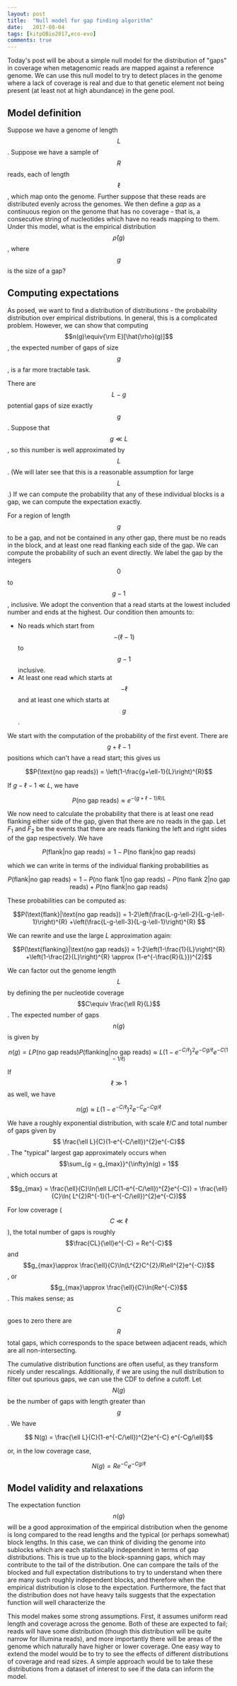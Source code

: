 ```yaml
---
layout: post
title:  "Null model for gap finding algorithm"
date:   2017-08-04
tags: [kitpQBio2017,eco-evo]
comments: true
---
```


Today's post will be about a simple null model for the distribution of "gaps" in coverage when metagenomic reads are mapped
against a reference genome. We can use this null model to try to detect places in the genome where a lack of coverage is real
and due to that genetic element not being present (at least not at high abundance) in the gene pool.

## Model definition

Suppose we have a genome of length $$L$$. Suppose we have a sample of $$R$$ reads, each of length $$\ell$$, which map
onto the genome. Further suppose that these reads are distributed evenly across the genomes. We then define a _gap_ as a
continuous region on the genome that has no coverage - that is, a consecutive string of nucleotides which have no
reads mapping to them. Under this model, what is the empirical distribution $$\hat{\rho}(g)$$, where $$g$$ is the size of a
gap?

## Computing expectations

As posed, we want to find a distribution of distributions - the probability distribution over empirical distributions.
In general, this is a complicated problem. However, we can show that
computing $$n(g)\equiv{\rm E}[\hat{\rho}(g)]$$, the expected number of gaps of size $$g$$, is a far more tractable task.

There are $$L-g$$ potential gaps of size exactly $$g$$. Suppose that $$g\ll L$$, so this number is well approximated
by $$L$$. (We will later see that this is a reasonable assumption for large $$L$$.) If we can compute the probability
that any of these individual blocks is a gap, we can compute the expectation exactly.

For a region of length $$g$$ to be a gap, and not be contained in any other gap, there must be no reads
in the block, and at least one read flanking each side of the gap. We can compute the probability
of such an event directly. We label the gap by the integers $$0$$ to $$g-1$$, inclusive.
We adopt the convention that a read starts at the lowest included 
number and ends at the highest. Our condition
then amounts to:
* No reads which start from $$-(\ell-1)$$ to $$g-1$$ inclusive.
* At least one read which starts at $$-\ell$$ and at least one which starts at $$g$$.

We start with the computation of the probability of the first event. There are $$g+\ell-1$$ positions
which can't have a read start; this gives us

$$P(\text{no gap reads}) = \left(1-\frac{g+\ell-1}{L}\right)^{R}$$

If $g-\ell-1\ll L$, we have

$$P(\text{no gap reads}) \approx e^{-(g+\ell-1)R/L}$$

We now need to calculate the probability that there is at least one read flanking either side of the
gap, given that there are no reads in the gap. Let $F_{1}$ and $F_{2}$ be the events that there
are reads flanking the left and right sides of the gap respectively. We have

$$P(\text{flank}|\text{no gap reads}) = 1-P(\text{no flank}|\text{no gap reads})$$

which we can write in terms of the individual flanking probabilities as

$$P(\text{flank}|\text{no gap reads}) = 1-P(\text{no flank 1}|\text{no gap reads})-P(\text{no flank 2}|\text{no gap reads})+P(\text{no flank}|\text{no gap reads})$$

These probabilities can be computed as:

$$P(\text{flank}|\text{no gap reads}) = 1-2\left(\frac{L-g-\ell-2}{L-g-\ell-1}\right)^{R} +\left(\frac{L-g-\ell-3}{L-g-\ell-1}\right)^{R} $$

We can rewrite and use the large $L$ approximation again:

$$P(\text{flanking}|\text{no gap reads}) = 1-2\left(1-\frac{1}{L}\right)^{R} +\left(1-\frac{2}{L}\right)^{R} \approx (1-e^{-\frac{R}{L}})^{2}$$

We can factor out the genome length $$L$$ by defining the per nucleotide coverage $$C\equiv \frac{\ell R}{L}$$.
The expected number of gaps $$n(g)$$ is given by

$$n(g) = L P(\text{no gap reads})P(\text{flanking}|\text{no gap reads}) \approx L(1-e^{-C/\ell})^{2}e^{-Cg/\ell}e^{-C(1-1/\ell)}$$

If $$\ell\gg1$$ as well, we have

$$n(g) \approx L(1-e^{-C/\ell})^{2}e^{-C}e^{-Cg/\ell}$$

We have a roughly exponential distribution, with scale $\ell/C$ and total number of gaps given by
$$ \frac{\ell L}{C}(1-e^{-C/\ell})^{2}e^{-C}$$. The "typical" largest gap approximately occurs when
$$\sum_{g = g_{max}}^{\infty}n(g) = 1$$, which occurs at

$$g_{max} = \frac{\ell}{C}\ln(\ell L/C(1-e^{-C/\ell})^{2}e^{-C}) = \frac{\ell}{C}\ln( L^{2}R^{-1}(1-e^{-C/\ell})^{2}e^{-C})$$

For low coverage ($$C\ll\ell$$), the total number of gaps is roughly $$\frac{CL}{\ell}e^{-C} = Re^{-C}$$ and 
$$g_{max}\approx \frac{\ell}{C}\ln(L^{2}C^{2}/R\ell^{2}e^{-C})$$, or $$g_{max}\approx \frac{\ell}{C}\ln(Re^{-C})$$.
This makes sense; as $$C$$ goes to zero there are $$R$$ total gaps, which corresponds to the space between adjacent
reads, which are all non-intersecting.

The cumulative distribution functions are often useful, as they transform nicely
under rescalings. Additionally, if we are using the null distribution to filter out spurious gaps, we can
use the CDF to define a cutoff. Let $$N(g)$$ be the number of gaps with length greater than $$g$$. We have

$$ N(g) = \frac{\ell L}{C}(1-e^{-C/\ell})^{2}e^{-C} e^{-Cg/\ell}$$

or, in the low coverage case,

$$ N(g) = Re^{-C} e^{-Cg/\ell}$$

## Model validity and relaxations

The expectation function $$n(g)$$ will be a good approximation of the empirical distribution when the genome is 
long
compared to the read lengths and the 
typical (or perhaps somewhat) block lengths. In this case, we can think of dividing the genome into sublocks
which are each statistically independent in terms of gap distributions. This is true up to the block-spanning
gaps, which may contribute to the tail of the distribution. One can compare the tails of the blocked and full
expectation distributions to try to understand when there are many such roughly independent blocks, and 
therefore
when the empirical distribution is close to the expectation. Furthermore, the fact that the distribution does
not have heavy tails suggests that the expectation function will well characterize the 



This model makes some strong assumptions. First, it assumes uniform read length and coverage across the genome. Both of these
are expected to fail; reads will have some distribution (though this distribution will be quite narrow for Illumina reads),
and more importantly there will be areas of the genome which naturally have higher or lower coverage. One easy
way to extend the model would be to try to see the effects of different distributions of coverage and read sizes. A simple
approach would be to take these distributions from a dataset of interest to see if the data can inform the model.


